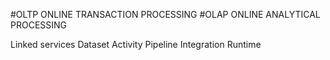 
#OLTP ONLINE TRANSACTION PROCESSING
#OLAP ONLINE ANALYTICAL PROCESSING


Linked services
Dataset
Activity
Pipeline
Integration Runtime


